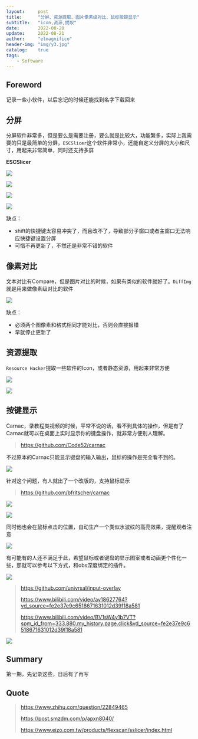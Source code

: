 ```yaml
---
layout:     post
title:      "分屏、资源提取、图片像素级对比、鼠标按键显示"
subtitle:   "icon,资源,提取"
date:       2022-08-20
update:     2022-08-21
author:     "elmagnifico"
header-img: "img/y3.jpg"
catalog:    true
tags:
    - Software
---
```


## Foreword

记录一些小软件，以后忘记的时候还能找到名字下载回来



## 分屏

分屏软件非常多，但是要么是需要注册，要么就是比较大，功能繁多，实际上我需要的只是最简单的分屏，`ESCSlicer`这个软件非常小，还能自定义分屏的大小和尺寸，用起来非常简单，同时还支持多屏

**ESCSlicer**

![](https://img.elmagnifico.tech/static/upload/elmagnifico/202208211456575.png)

![](https://img.elmagnifico.tech/static/upload/elmagnifico/202208211454468.png)

![](https://img.elmagnifico.tech/static/upload/elmagnifico/202208211455251.png)

![](https://img.elmagnifico.tech/static/upload/elmagnifico/202208211520434.png)



缺点：

- shift的快捷键太容易冲突了，而且改不了，导致部分子窗口或者主窗口无法响应快捷键设置分屏
- 可惜不再更新了，不然还是非常不错的软件



## 像素对比

文本对比有Compare，但是图片对比的时候，如果有类似的软件就好了。`DiffImg`就是用来做像素级对比的软件

![](https://img.elmagnifico.tech/static/upload/elmagnifico/202208211503373.png)



缺点：

- 必须两个图像素和格式相同才能对比，否则会直接报错
- 早就停止更新了



## 资源提取

`Resource Hacker`提取一些软件的Icon，或者静态资源，用起来非常方便

![](https://img.elmagnifico.tech/static/upload/elmagnifico/202208211458746.png)

![](https://img.elmagnifico.tech/static/upload/elmagnifico/202208211458657.png)



## 按键显示

Carnac，录教程类视频的时候，平常不说的话，看不到具体的操作，但是有了Carnac就可以在桌面上实时显示你的键盘操作，就非常方便别人理解。

> https://github.com/Code52/carnac

不过原本的Carnac只能显示键盘的输入输出，鼠标的操作是完全看不到的。

![](https://img.elmagnifico.tech/static/upload/elmagnifico/202208211508988.png)

针对这个问题，有人就出了一个改版的，支持鼠标显示

> https://github.com/bfritscher/carnac

![](https://img.elmagnifico.tech/static/upload/elmagnifico/202208211509972.png)

![](https://img.elmagnifico.tech/static/upload/elmagnifico/202208211509912.png)

同时他也会在鼠标点击的位置，自动生产一个类似水波纹的高亮效果，提醒观者注意

![](https://img.elmagnifico.tech/static/upload/elmagnifico/202208211512273.png)



有可能有的人还不满足于此，希望鼠标或者键盘的显示图案或者动画更个性化一些，那就可以参考以下方式，和obs深度绑定的插件。



![](https://img.elmagnifico.tech/static/upload/elmagnifico/202208211510194.png)

> https://github.com/univrsal/input-overlay
>
> https://www.bilibili.com/video/av18627764?vd_source=fe2e37e9c6518671631012d39f18a581
>
> https://www.bilibili.com/video/BV1sW4y1b7VT?spm_id_from=333.880.my_history.page.click&vd_source=fe2e37e9c6518671631012d39f18a581

![](https://img.elmagnifico.tech/static/upload/elmagnifico/202208211514293.png)

## Summary

第一期，先记录这些，日后有了再写



## Quote

>https://www.zhihu.com/question/22849465
>
>https://post.smzdm.com/p/apxn8040/
>
>https://www.eizo.com.tw/products/flexscan/sslicer/index.html

